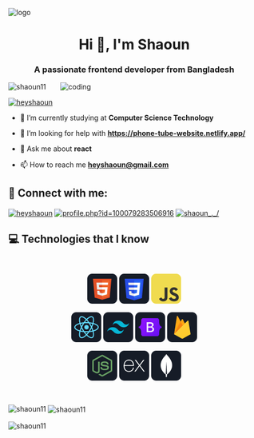 ![logo](https://github.com/Shaoun11/Shaoun11/blob/main/Fontend%20Developer%20(1).png)
<h1 align="center">Hi 👋, I'm Shaoun</h1>
<h3 align="center">A passionate frontend developer from Bangladesh</h3>


<img align="right" rounded="lg" alt="coding" width="400" src="https://camo.githubusercontent.com/c1dcb74cc1c1835b1d716f5051499a2814c683c806b15f04b0eba492863703e9/68747470733a2f2f63646e2e6472696262626c652e636f6d2f75736572732f3733303730332f73637265656e73686f74732f363538313234332f6176656e746f2e676966">

<p align="left"> <img src="https://komarev.com/ghpvc/?username=shaoun11&label=Profile%20views&color=0e75b6&style=flat" alt="shaoun11" /> </p>

<p align="left"> <a href="https://twitter.com/heyshaoun" target="blank"><img src="https://img.shields.io/twitter/follow/heyshaoun?logo=twitter&style=for-the-badge" alt="heyshaoun" /></a> </p>

- 🔭 I’m currently studying at **Computer Science Technology**

- 🤝 I’m looking for help with **https://phone-tube-website.netlify.app/**

- 💬 Ask me about **react**

- 📫 How to reach me **heyshaoun@gmail.com**



## 📱  Connect with me:</h3>
<p align="left">
<a href="https://twitter.com/heyshaoun" target="blank"><img align="center" src="https://raw.githubusercontent.com/rahuldkjain/github-profile-readme-generator/master/src/images/icons/Social/twitter.svg" alt="heyshaoun" height="30" width="40" /></a>
<a href="https://fb.com/profile.php?id=100079283506916" target="blank"><img align="center" src="https://raw.githubusercontent.com/rahuldkjain/github-profile-readme-generator/master/src/images/icons/Social/facebook.svg" alt="profile.php?id=100079283506916" height="30" width="40" /></a>
<a href="https://instagram.com/shaoun_._/" target="blank"><img align="center" src="https://raw.githubusercontent.com/rahuldkjain/github-profile-readme-generator/master/src/images/icons/Social/instagram.svg" alt="shaoun_._/" height="30" width="40" /></a>
</p>

## :computer: Technologies that I know

<br>
<p align="center">
<img src="https://github.com/Shaoun11/Shaoun11/blob/main/HTML.png"/>
<img src="https://github.com/Shaoun11/Shaoun11/blob/main/css.png"/>
<img src="https://github.com/Shaoun11/Shaoun11/blob/main/JavaScript.png"/>

</p>
<p align="center">
<img src="https://github.com/Shaoun11/Shaoun11/blob/main/react.png"/>
<img src="https://github.com/Shaoun11/Shaoun11/blob/main/tailwind.png"/>
<img src="https://github.com/Shaoun11/Shaoun11/blob/main/Bootsrap.png"/>
<img src="https://github.com/Shaoun11/Shaoun11/blob/main/firebase.png"/>
</p>
<p align="center">
<img src="https://github.com/Shaoun11/Shaoun11/blob/main/node.png"/>
<img src="https://github.com/Shaoun11/Shaoun11/blob/main/express.png"/>
<img src="https://github.com/Shaoun11/Shaoun11/blob/main/mongo.png"/>

  
</p><br/>


<p><img align="left" src="https://github-readme-stats.vercel.app/api/top-langs?username=shaoun11&show_icons=true&locale=en&layout=compact" alt="shaoun11" /></p>

<p>&nbsp;<img align="center" src="https://github-readme-stats.vercel.app/api?username=shaoun11&show_icons=true&locale=en" alt="shaoun11" /></p>

<p><img align="center" src="https://github-readme-streak-stats.herokuapp.com/?user=shaoun11&" alt="shaoun11" /></p>

